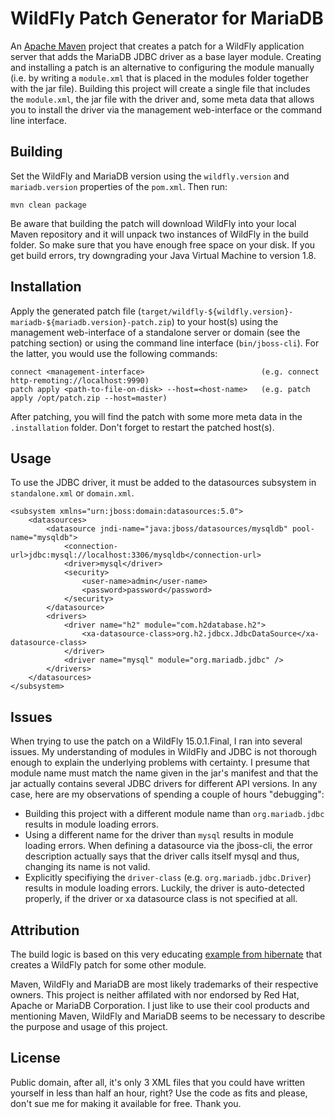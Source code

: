 # WildFly Patch Generator for MariaDB 

An [Apache Maven](http://maven.apache.org) project that creates a patch for a WildFly application server that adds the MariaDB JDBC driver as a base layer module. Creating and installing a patch is an alternative to configuring the module manually (i.e. by writing a `module.xml` that is placed in the modules folder together with the jar file). Building this project will create a single file that includes the `module.xml`, the jar file with the driver and, some meta data that allows you to install the driver via the management web-interface or the command line interface.

## Building

Set the WildFly and MariaDB version using the `wildfly.version` and `mariadb.version` properties of the `pom.xml`. Then run:

~~~
mvn clean package
~~~

Be aware that building the patch will download WildFly into your local Maven repository and it will unpack two instances of WildFly in the build folder. So make sure that you have enough free space on your disk. If you get build errors, try downgrading your Java Virtual Machine to version 1.8.

## Installation

Apply the generated patch file (`target/wildfly-${wildfly.version}-mariadb-${mariadb.version}-patch.zip`) to your host(s) using the management web-interface of a standalone server or domain (see the patching section) or using the command line interface (`bin/jboss-cli`). For the latter, you would use the following commands:

~~~
connect <management-interface>	                        (e.g. connect http-remoting://localhost:9990)
patch apply <path-to-file-on-disk> --host=<host-name>   (e.g. patch apply /opt/patch.zip --host=master)
~~~

After patching, you will find the patch with some more meta data in the `.installation` folder. Don't forget to restart the patched host(s). 

## Usage

To use the JDBC driver, it must be added to the datasources subsystem in `standalone.xml` or `domain.xml`.  

~~~
<subsystem xmlns="urn:jboss:domain:datasources:5.0">
    <datasources>
        <datasource jndi-name="java:jboss/datasources/mysqldb" pool-name="mysqldb">
            <connection-url>jdbc:mysql://localhost:3306/mysqldb</connection-url>
            <driver>mysql</driver>
            <security>
                <user-name>admin</user-name>
                <password>password</password>
            </security>
        </datasource>
        <drivers>
            <driver name="h2" module="com.h2database.h2">
                <xa-datasource-class>org.h2.jdbcx.JdbcDataSource</xa-datasource-class>
            </driver>
            <driver name="mysql" module="org.mariadb.jdbc" />
        </drivers>
    </datasources>
</subsystem>
~~~

## Issues

When trying to use the patch on a WildFly 15.0.1.Final, I ran into several issues. My understanding of modules in WildFly and JDBC is not thorough enough to explain the underlying problems with certainty. I presume that module name must match the name given in the jar's manifest and that the jar actually contains several JDBC drivers for different API versions. In any case, here are my observations of spending a couple of hours "debugging":

 * Building this project with a different module name than `org.mariadb.jdbc` results in module loading errors. 
 * Using a different name for the driver than `mysql` results in module loading errors. When defining a datasource via the jboss-cli, the error description actually says that the driver calls itself mysql and thus, changing its name is not valid.
 * Explicitly specifiying the `driver-class` (e.g. `org.mariadb.jdbc.Driver`) results in module loading errors. Luckily, the driver is auto-detected properly, if the driver or xa datasource class is not specified at all.
 
## Attribution

 The build logic is based on this very educating [example from hibernate](https://github.com/hibernate/hibernate-demos/tree/master/other/wildfly-patch-creation) that creates a WildFly patch for some other module.
 
Maven, WildFly and MariaDB are most likely trademarks of their respective owners. This project is neither affilated with nor endorsed by Red Hat, Apache or MariaDB Corporation. I just like to use their cool products and mentioning Maven, WildFly and MariaDB seems to be necessary to describe the purpose and usage of this project.

## License

Public domain, after all, it's only 3 XML files that you could have written yourself in less than half an hour, right? Use the code as fits and please, don't sue me for making it available for free. Thank you.
